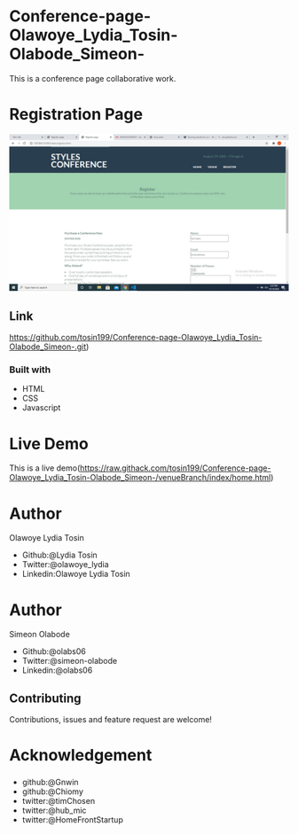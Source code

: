 # Conference-page-Olawoye_Lydia_Tosin-Olabode_Simeon-
This is a conference page collaborative work.
# Registration Page
![This is an alt text](/assets/images/register.jpg "This is a sample image.")
## Link
https://github.com/tosin199/Conference-page-Olawoye_Lydia_Tosin-Olabode_Simeon-.git)
### Built with
* HTML
* CSS
* Javascript
# Live Demo
This is a live demo(https://raw.githack.com/tosin199/Conference-page-Olawoye_Lydia_Tosin-Olabode_Simeon-/venueBranch/index/home.html)
# Author
Olawoye Lydia Tosin
* Github:@Lydia Tosin
* Twitter:@olawoye_lydia
* Linkedin:Olawoye Lydia Tosin
# Author
Simeon Olabode
* Github:@olabs06
* Twitter:@simeon-olabode
* Linkedin:@olabs06
## Contributing
Contributions, issues and feature request are welcome!
# Acknowledgement
###
* github:@Gnwin
* github:@Chiomy
* twitter:@timChosen
* twitter:@hub_mic
* twitter:@HomeFrontStartup